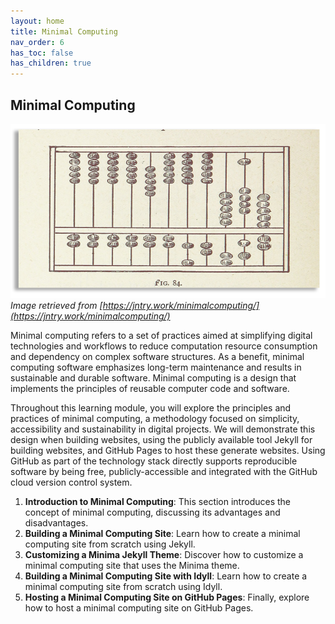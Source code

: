 ```yaml
---
layout: home
title: Minimal Computing
nav_order: 6
has_toc: false
has_children: true
---
```


## Minimal Computing

![minimal_computing_intro_image](assets/img/minimal_computing_intro_image.png) 
_Image retrieved from [https://jntry.work/minimalcomputing/](https://jntry.work/minimalcomputing/)_

Minimal computing refers to a set of practices aimed at simplifying digital technologies and workflows to reduce computation resource consumption and dependency on complex software structures. As a benefit, minimal computing software emphasizes long-term maintenance and results in sustainable and durable software. Minimal computing is a design that implements the principles of reusable computer code and software. 

Throughout this learning module, you will explore the principles and practices of minimal computing, a methodology focused on simplicity, accessibility and sustainability in digital projects. We will demonstrate this design when building websites, using the publicly available tool Jekyll for building websites, and GitHub Pages to host these generate websites. Using GitHub as part of the technology stack directly supports reproducible software by being free, publicly-accessible and integrated with the GitHub cloud version control system.

1. **Introduction to Minimal Computing**: This section introduces the concept of minimal computing, discussing its advantages and disadvantages.
2. **Building a Minimal Computing Site**: Learn how to create a minimal computing site from scratch using Jekyll.
3. **Customizing a Minima Jekyll Theme**: Discover how to customize a minimal computing site that uses the Minima theme.
4. **Building a Minimal Computing Site with Idyll**: Learn how to create a minimal computing site from scratch using Idyll.
5. **Hosting a Minimal Computing Site on GitHub Pages**: Finally, explore how to host a minimal computing site on GitHub Pages.
